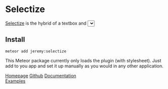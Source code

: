 # Selectize 

[Selectize](http://brianreavis.github.io/selectize.js/) is the hybrid of a textbox and <select> element. It's a jQuery-based plugin that can be used for tagging, contact lists, country selectors, and lots more.

## Install

`meteor add jeremy:selectize`

This Meteor package currently only loads the plugin (with stylesheet).  Just add to you app and set it up manually as you would in any other application.


[Homepage](http://brianreavis.github.io/selectize.js/)
[Github](https://github.com/brianreavis/selectize.js)
[Documentation](https://github.com/brianreavis/selectize.js/tree/master/docs)  
[Examples](https://github.com/brianreavis/selectize.js/tree/master/examples)



